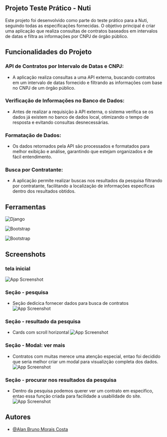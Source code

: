 ## Projeto Teste Prático - Nuti



Este projeto foi desenvolvido como parte do teste prático para a Nuti, seguindo todas as especificações fornecidas. O objetivo principal é criar uma aplicação que realiza consultas de contratos baseados em intervalos de datas e filtra as informações por CNPJ de órgão público.
## Funcionalidades do Projeto

### API de Contratos por Intervalo de Datas e CNPJ:

  - A aplicação realiza consultas a uma API externa, buscando contratos em um intervalo de datas fornecido e filtrando as informações com base no CNPJ de um órgão público.
### Verificação de Informações no Banco de Dados: 
- Antes de realizar a requisição à API externa, o sistema verifica se os dados já existem no banco de dados local, otimizando o tempo de resposta e evitando consultas desnecessárias.

### Formatação de Dados:
- Os dados retornados pela API são processados e formatados para melhor exibição e análise, garantindo que estejam organizados e de fácil entendimento.

### Busca por Contratante:
- A aplicação permite realizar buscas nos resultados da pesquisa filtrando por contratante, facilitando a localização de informações específicas dentro dos resultados obtidos.

## Ferramentas

![Django](https://img.shields.io/badge/Django-092E20?style=plastic&logo=django&logoColor=white)

![Bootstrap](https://img.shields.io/badge/Python-D7CB25?style=plastic&logo=python&logoColor=blue)

![Bootstrap](https://img.shields.io/badge/Bootstrap-E34F26?style=plastic&logo=html5&logoColor=white)
## Screenshots
### tela inicial
![App Screenshot](https://via.placeholder.com/468x300?text=App+Screenshot+Here)

### Seção - pesquisa
- Seção dedicica fornecer dados para busca de contratos
![App Screenshot](https://via.placeholder.com/468x300?text=App+Screenshot+Here)
### Seção - resultado da pesquisa
- Cards com scroll horizontal
![App Screenshot](https://via.placeholder.com/468x300?text=App+Screenshot+Here)
### Seção - Modal: ver mais
- Contratos com muitas merece uma atenção especial, entao foi decidido que seria melhor criar um modal para visualizção completa dos dados.
![App Screenshot](https://via.placeholder.com/468x300?text=App+Screenshot+Here)
### Seção - procurar nos resultados da pesquisa
- Dentro da pesquisa podemos querer ver um contrato em especifico, entao essa função criada para facilidade a usabilidade do site.
![App Screenshot](https://via.placeholder.com/468x300?text=App+Screenshot+Here)
## Autores

- [@Alan Bruno Morais Costa](https://github.com/AlanBMC)
